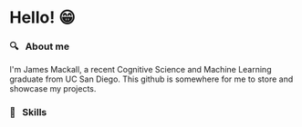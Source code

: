 # Hello! :grin:

### :mag: &nbsp; About me
I'm James Mackall, a recent Cognitive Science and Machine Learning graduate from UC San Diego.  This github is somewhere for me to store and showcase my projects.

### :abacus: &nbsp; Skills
![<Jupyter>](https://img.shields.io/badge/<Jupyter>-<Orange>?style=for-the-badge&logo=<Jupyter>&logoColor=<Orange>)
